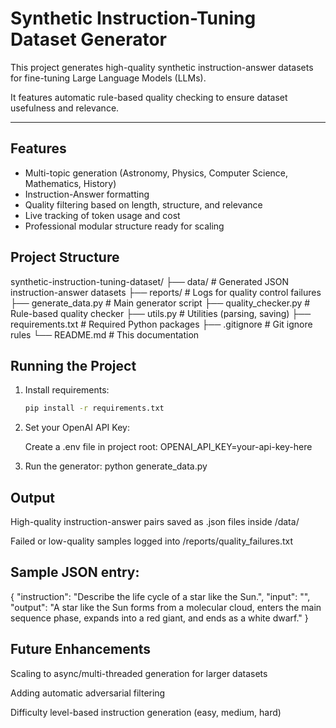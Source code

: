 # Synthetic Instruction-Tuning Dataset Generator

This project generates high-quality synthetic instruction-answer datasets for fine-tuning Large Language Models (LLMs).

It features automatic rule-based quality checking to ensure dataset usefulness and relevance.

---

## Features
- Multi-topic generation (Astronomy, Physics, Computer Science, Mathematics, History)
- Instruction-Answer formatting
- Quality filtering based on length, structure, and relevance
- Live tracking of token usage and cost
- Professional modular structure ready for scaling

## Project Structure
synthetic-instruction-tuning-dataset/ ├── data/ # Generated JSON instruction-answer datasets ├── reports/ # Logs for quality control failures ├── generate_data.py # Main generator script ├── quality_checker.py # Rule-based quality checker ├── utils.py # Utilities (parsing, saving) ├── requirements.txt # Required Python packages ├── .gitignore # Git ignore rules └── README.md # This documentation


## Running the Project

1. Install requirements:

    ```bash
    pip install -r requirements.txt

2. Set your OpenAI API Key:

    Create a .env file in project root:
    OPENAI_API_KEY=your-api-key-here

3. Run the generator:
    python generate_data.py

##  Output
High-quality instruction-answer pairs saved as .json files inside /data/

Failed or low-quality samples logged into /reports/quality_failures.txt

## Sample JSON entry:

{
  "instruction": "Describe the life cycle of a star like the Sun.",
  "input": "",
  "output": "A star like the Sun forms from a molecular cloud, enters the main sequence phase, expands into a red giant, and ends as a white dwarf."
}

## Future Enhancements
Scaling to async/multi-threaded generation for larger datasets

Adding automatic adversarial filtering

Difficulty level-based instruction generation (easy, medium, hard)